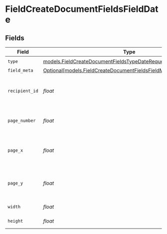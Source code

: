 # FieldCreateDocumentFieldsFieldDate


## Fields

| Field                                                                                                                                | Type                                                                                                                                 | Required                                                                                                                             | Description                                                                                                                          |
| ------------------------------------------------------------------------------------------------------------------------------------ | ------------------------------------------------------------------------------------------------------------------------------------ | ------------------------------------------------------------------------------------------------------------------------------------ | ------------------------------------------------------------------------------------------------------------------------------------ |
| `type`                                                                                                                               | [models.FieldCreateDocumentFieldsTypeDateRequestBody1](../models/fieldcreatedocumentfieldstypedaterequestbody1.md)                   | :heavy_check_mark:                                                                                                                   | N/A                                                                                                                                  |
| `field_meta`                                                                                                                         | [Optional[models.FieldCreateDocumentFieldsFieldMetaDateRequestBody]](../models/fieldcreatedocumentfieldsfieldmetadaterequestbody.md) | :heavy_minus_sign:                                                                                                                   | N/A                                                                                                                                  |
| `recipient_id`                                                                                                                       | *float*                                                                                                                              | :heavy_check_mark:                                                                                                                   | The ID of the recipient to create the field for.                                                                                     |
| `page_number`                                                                                                                        | *float*                                                                                                                              | :heavy_check_mark:                                                                                                                   | The page number the field will be on.                                                                                                |
| `page_x`                                                                                                                             | *float*                                                                                                                              | :heavy_check_mark:                                                                                                                   | The X coordinate of where the field will be placed.                                                                                  |
| `page_y`                                                                                                                             | *float*                                                                                                                              | :heavy_check_mark:                                                                                                                   | The Y coordinate of where the field will be placed.                                                                                  |
| `width`                                                                                                                              | *float*                                                                                                                              | :heavy_check_mark:                                                                                                                   | The width of the field.                                                                                                              |
| `height`                                                                                                                             | *float*                                                                                                                              | :heavy_check_mark:                                                                                                                   | The height of the field.                                                                                                             |